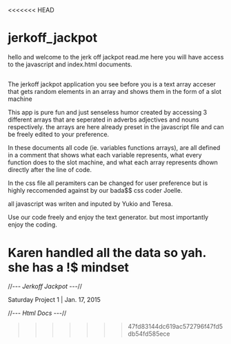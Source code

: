 <<<<<<< HEAD
# jerkoff_jackpot
hello and welcome to the jerk off jackpot read.me
here you will have access to the javascript and index.html documents.
##
The jerkoff jackpot application you see before you is a text array acceser that gets random elements in an array and shows them in  the form of a slot machine


This app is pure fun and just senseless humor created by accessing 3 different arrays that are seperated in adverbs adjectives and nouns respectively. 
the arrays are here already preset in the javascript file and can be freely edited to your preference. 

In these documents all code (ie. variables functions arrays), are all defined in a comment that shows what each variable represents, what every function does to the slot machine, and what each array represents dhown directly after the line of code.

In the css file all peramiters can be changed for user preference but is highly reccomended against by our bada$$ css coder Joelle. 

all javascript was writen and inputed by Yukio and Teresa.

Use our code freely and enjoy the text generator. but most importantly enjoy the coding.

Karen handled all the data so yah. she has a !$ mindset
=======
//*--- Jerkoff Jackpot ---*//

Saturday Project 1 | Jan. 17, 2015





//*--- Html Docs ---*//
>>>>>>> 47fd83144dc619ac572796f47fd5db54fd585ece

